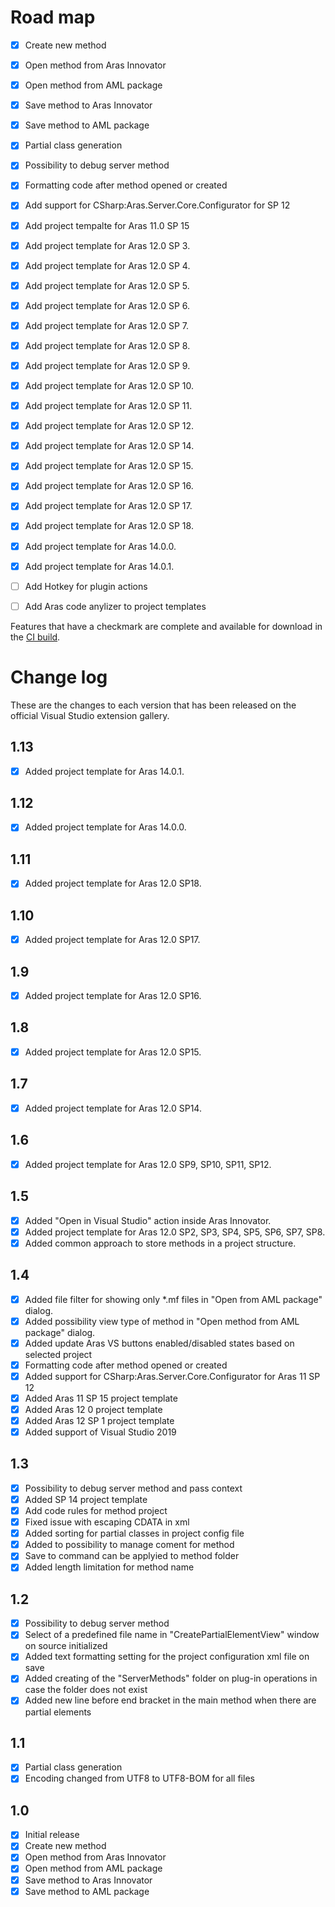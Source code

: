# Road map

- [x] Create new method
- [x] Open method from Aras Innovator
- [x] Open method from AML package
- [x] Save method to Aras Innovator
- [x] Save method to AML package
- [x] Partial class generation
- [x] Possibility to debug server method
- [x] Formatting code after method opened or created
- [x] Add support for CSharp:Aras.Server.Core.Configurator for SP 12
- [x] Add project tempalte for Aras 11.0 SP 15
- [x] Add project template for Aras 12.0 SP 3.
- [x] Add project template for Aras 12.0 SP 4.
- [x] Add project template for Aras 12.0 SP 5.
- [x] Add project template for Aras 12.0 SP 6.
- [x] Add project template for Aras 12.0 SP 7.
- [x] Add project template for Aras 12.0 SP 8.
- [x] Add project template for Aras 12.0 SP 9.
- [x] Add project template for Aras 12.0 SP 10.
- [x] Add project template for Aras 12.0 SP 11.
- [x] Add project template for Aras 12.0 SP 12.
- [x] Add project template for Aras 12.0 SP 14.
- [x] Add project template for Aras 12.0 SP 15.
- [x] Add project template for Aras 12.0 SP 16.
- [x] Add project template for Aras 12.0 SP 17.
- [x] Add project template for Aras 12.0 SP 18.
- [x] Add project template for Aras 14.0.0.
- [x] Add project template for Aras 14.0.1.
- [ ] Add Hotkey for plugin actions
- [ ] Add Aras code anylizer to project templates


Features that have a checkmark are complete and available for
download in the
[CI build](http://vsixgallery.com/extension/8424E2CB-F5F4-40EA-85B8-260998634ED5/).

# Change log

These are the changes to each version that has been released
on the official Visual Studio extension gallery.

## 1.13
- [x] Added project template for Aras 14.0.1.

## 1.12
- [x] Added project template for Aras 14.0.0.

## 1.11
- [x] Added project template for Aras 12.0 SP18.

## 1.10
- [x] Added project template for Aras 12.0 SP17.

## 1.9
- [x] Added project template for Aras 12.0 SP16.

## 1.8
- [x] Added project template for Aras 12.0 SP15.

## 1.7
- [x] Added project template for Aras 12.0 SP14.

## 1.6
- [x] Added project template for Aras 12.0 SP9, SP10, SP11, SP12.

## 1.5
- [x] Added "Open in Visual Studio" action inside Aras Innovator.
- [x] Added project template for Aras 12.0 SP2, SP3, SP4, SP5, SP6, SP7, SP8.
- [x] Added common approach to store methods in a project structure.

## 1.4
- [x] Added file filter for showing only *.mf files in "Open from AML package" dialog.
- [x] Added possibility view type of method in "Open method from AML package" dialog.
- [x] Added update Aras VS buttons enabled/disabled states based on selected project
- [x] Formatting code after method opened or created
- [x] Added support for CSharp:Aras.Server.Core.Configurator for Aras 11 SP 12
- [x] Added Aras 11 SP 15 project template
- [x] Added Aras 12 0 project template
- [x] Added Aras 12 SP 1 project template
- [x] Added support of Visual Studio 2019

## 1.3
- [x] Possibility to debug server method and pass context
- [x] Added SP 14 project template
- [x] Add code rules for method project
- [x] Fixed issue with escaping CDATA in xml
- [x] Added sorting for partial classes in project config file
- [x] Added to possibility to manage coment for method
- [x] Save to command can be applyied to method folder
- [x] Added length limitation for method name

## 1.2
- [x] Possibility to debug server method
- [x] Select of a predefined file name in "CreatePartialElementView" window on source initialized
- [x] Added text formatting setting for the project configuration xml file on save
- [x] Added creating of the "ServerMethods" folder on plug-in operations in case the folder does not exist
- [x] Added new line before end bracket in the main method when there are partial elements

## 1.1
- [x] Partial class generation
- [x] Encoding changed from UTF8 to UTF8-BOM for all files

## 1.0
- [x] Initial release
- [x] Create new method
- [x] Open method from Aras Innovator
- [x] Open method from AML package
- [x] Save method to Aras Innovator
- [x] Save method to AML package
